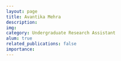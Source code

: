 ```yaml
---
layout: page
title: Avantika Mehra
description: 
img: 
category: Undergraduate Research Assistant
alum: true
related_publications: false
importance:
---
```



